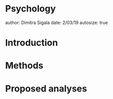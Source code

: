Psychology
========================================================
author: Dimitra Sigala
date: 2/03/19
autosize: true

Introduction
========================================================


Methods
========================================================



Proposed analyses
========================================================

